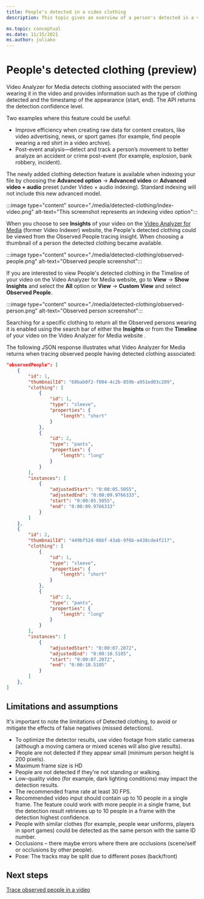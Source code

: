 ```yaml
---
title: People's detected in a video clothing
description: This topic gives an overview of a person's detected in a video clothing feature.

ms.topic: conceptual
ms.date: 11/15/2021
ms.author: juliako
---
```


# People's detected clothing (preview)

Video Analyzer for Media detects clothing associated with the person wearing it in the video and provides information such as the type of clothing detected and the timestamp of the appearance (start, end). The API returns the detection confidence level.
 
Two examples where this feature could be useful:
 
* Improve efficiency when creating raw data for content creators, like video advertising, news, or sport games (for example, find people wearing a red shirt in a video archive).
* Post-event analysis—detect and track a person’s movement to better analyze an accident or crime post-event (for example, explosion, bank robbery, incident).
 
The newly added clothing detection feature is available when indexing your file by choosing the **Advanced option** -> **Advanced video** or **Advanced video + audio** preset (under Video + audio indexing). Standard indexing will not include this new advanced model.
 
:::image type="content" source="./media/detected-clothing/index-video.png" alt-text="This screenshot represents an indexing video option":::  

When you choose to see **Insights** of your video on the [Video Analyzer for Media](https://www.videoindexer.ai/) (former Video Indexer) website, the People's detected clothing could be viewed from the Observed People tracing insight. When choosing a thumbnail of a person the detected clothing became available.

:::image type="content" source="./media/detected-clothing/observed-people.png" alt-text="Observed people screenshot":::  
 
If you are interested to view People's detected clothing in the Timeline of your video on the Video Analyzer for Media website, go to **View** -> **Show Insights** and select the **All** option or **View** -> **Custom View** and select **Observed People**. 

:::image type="content" source="./media/detected-clothing/observed-person.png" alt-text="Observed person screenshot":::  
 
Searching for a specific clothing to return all the Observed persons wearing it is enabled using the search bar of either the **Insights** or from the **Timeline** of your video on the Video Analyzer for Media website .

The following JSON response illustrates what Video Analyzer for Media returns when tracing observed people having detected clothing associated:

```json
"observedPeople": [
    {
        "id": 1,
        "thumbnailId": "68bab0f2-f084-4c2b-859b-a951ed03c209",
        "clothing": [
            {
                "id": 1,
                "type": "sleeve",
                "properties": {
                    "length": "short"
                }
            },
            {
                "id": 2,
                "type": "pants",
                "properties": {
                    "length": "long"
                }
            }
        ],
        "instances": [
            {
                "adjustedStart": "0:00:05.5055",
                "adjustedEnd": "0:00:09.9766333",
                "start": "0:00:05.5055",
                "end": "0:00:09.9766333"
            }
        ]
    },
    {
        "id": 2,
        "thumbnailId": "449bf52d-06bf-43ab-9f6b-e438cde4f217",
        "clothing": [
            {
                "id": 1,
                "type": "sleeve",
                "properties": {
                    "length": "short"
                }
            },
            {
                "id": 2,
                "type": "pants",
                "properties": {
                    "length": "long"
                }
            }
        ],
        "instances": [
            {
                "adjustedStart": "0:00:07.2072",
                "adjustedEnd": "0:00:10.5105",
                "start": "0:00:07.2072",
                "end": "0:00:10.5105"
            }
        ]
    },
]
```

## Limitations and assumptions

It's important to note the limitations of Detected clothing, to avoid or mitigate the effects of false negatives (missed detections).
 
* To optimize the detector results, use video footage from static cameras (although a moving camera or mixed scenes will also give results).
* People are not detected if they appear small (minimum person height is 200 pixels).
* Maximum frame size is HD
* People are not detected if they're not standing or walking.
* Low-quality video (for example, dark lighting conditions) may impact the detection results.
* The recommended frame rate at least 30 FPS.
* Recommended video input should contain up to 10 people in a single frame. The feature could work with more people in a single frame, but the detection result retrieves up to 10 people in a frame with the detection highest confidence.
* People with similar clothes (for example, people wear uniforms, players in sport games) could be detected as the same person with the same ID number.
* Occlusions – there maybe errors where there are occlusions (scene/self or occlusions by other people).
* Pose: The tracks may be split due to different poses (back/front)

## Next steps 

[Trace observed people in a video](observed-people-tracing.md)